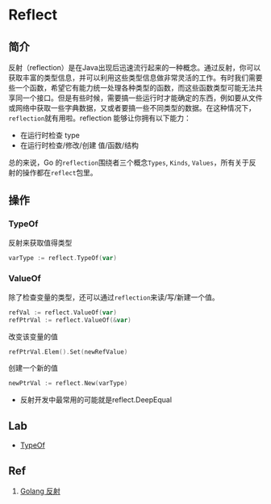 # Reflect

## 简介

反射（reflection）是在Java出现后迅速流行起来的一种概念。通过反射，你可以获取丰富的类型信息，并可以利用这些类型信息做非常灵活的工作。有时我们需要些一个函数，希望它有能力统一处理各种类型的函数，而这些函数类型可能无法共享同一个接口。但是有些时候，需要搞一些运行时才能确定的东西，例如要从文件或网络中获取一些字典数据，又或者要搞一些不同类型的数据。在这种情况下，`reflection`就有用啦。reflection 能够让你拥有以下能力：

- 在运行时检查 type
- 在运行时检查/修改/创建 值/函数/结构

总的来说，Go 的`reflection`围绕者三个概念`Types`, `Kinds`, `Values`，所有关于反射的操作都在`reflect`包里。

## 操作

### TypeOf

反射来获取值得类型

```go
varType := reflect.TypeOf(var)
```

### ValueOf

除了检查变量的类型，还可以通过`reflection`来读/写/新建一个值。

```go
refVal := reflect.ValueOf(var) 
refPtrVal := reflect.ValueOf(&var)
```

改变该变量的值

```go
refPtrVal.Elem().Set(newRefValue)
```

创建一个新的值

```go
newPtrVal := reflect.New(varType)
```

- 反射开发中最常用的可能就是reflect.DeepEqual

## Lab

- [TypeOf](10_typeof.go)

## Ref

1. [Golang 反射](https://www.jianshu.com/p/1cf328cfe82b)
